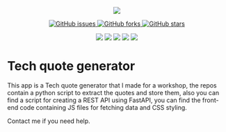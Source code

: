 <p align="center">
  <img  src="https://user-images.githubusercontent.com/46266986/213672517-f8304726-b91e-48b0-9fe5-0cab8cac8f9e.png">
</p>

<p align="center">
   <a href="https://github.com/MahmoudFettal/simple-project/issues">
      <img alt="GitHub issues" src="https://img.shields.io/github/issues/MahmoudFettal/quote-generator-workshop-app?style=flat&label=Issues"/>
   </a> 
   <a href="https://github.com/MahmoudFettal/simple-projecth/network/members">
      <img alt="GitHub forks" src="https://img.shields.io/github/forks/MahmoudFettal/quote-generator-workshop-app"/>
   </a> 
   <a href="https://github.com/MahmoudFettal/simple-project/stargazers">
      <img alt="GitHub stars" src="https://img.shields.io/github/stars/MahmoudFettal/quote-generator-workshop-app"/>
   </a>
<p>

<p align="center">
    <img src="https://img.shields.io/badge/Python-3776AB?style=for-the-badge&logo=python&logoColor=white" />
    <img src="https://img.shields.io/badge/FastAPI-3776AB?style=for-the-badge&logo=fastapi&logoColor=white" />
    <img src="https://img.shields.io/badge/HTML5-3776AB?style=for-the-badge&logo=html5&logoColor=white" />
    <img src="https://img.shields.io/badge/CSS3-3776AB?style=for-the-badge&logo=css3&logoColor=white" />
    <img src="https://img.shields.io/badge/JS-3776AB?style=for-the-badge&logo=javascript&logoColor=white" />
</p>

# Tech quote generator

This app is a Tech quote generator that I made for a workshop, the repos contain a python script to extract the quotes and store them, also you can find a script for
creating a REST API using FastAPI, you can find the front-end code containing JS files for fetching data and CSS styling.


Contact me if you need help. 
